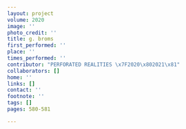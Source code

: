 ```yaml
---
layout: project
volume: 2020
image: ''
photo_credit: ''
title: g. broms
first_performed: ''
place: ''
times_performed: ''
contributor: "PERFORATED REALITIES \x7F2020\x802021\x81"
collaborators: []
home: ''
links: []
contact: ''
footnote: ''
tags: []
pages: 580-581

---
```




